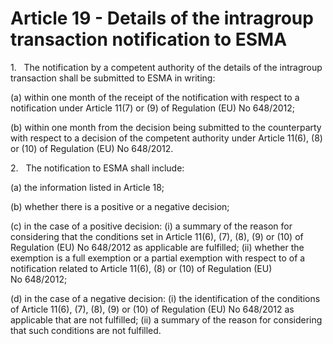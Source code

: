 # Article 19 - Details of the intragroup transaction notification to ESMA


1.   The notification by a competent authority of the details of the intragroup transaction shall be submitted to ESMA in writing:

(a) within one month of the receipt of the notification with respect to a notification under Article 11(7) or (9) of Regulation (EU) No 648/2012;

(b) within one month from the decision being submitted to the counterparty with respect to a decision of the competent authority under Article 11(6), (8) or (10) of Regulation (EU) No 648/2012.

2.   The notification to ESMA shall include:

(a) the information listed in Article 18;

(b) whether there is a positive or a negative decision;

(c) in the case of a positive decision: (i) a summary of the reason for considering that the conditions set in Article 11(6), (7), (8), (9) or (10) of Regulation (EU) No 648/2012 as applicable are fulfilled; (ii) whether the exemption is a full exemption or a partial exemption with respect to of a notification related to Article 11(6), (8) or (10) of Regulation (EU) No 648/2012;

(d) in the case of a negative decision: (i) the identification of the conditions of Article 11(6), (7), (8), (9) or (10) of Regulation (EU) No 648/2012 as applicable that are not fulfilled; (ii) a summary of the reason for considering that such conditions are not fulfilled.

